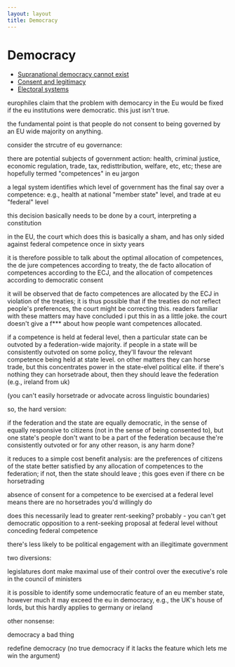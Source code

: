 ```yaml
---
layout: layout
title: Democracy
---
```


Democracy
=========

* [Supranational democracy cannot exist](suprademocracy.html)
* [Consent and legitimacy](consent-and-legitimacy.html)
* [Electoral systems](ep-electoral-system.html)

europhiles claim that the problem with democarcy in the Eu would be fixed if the eu institutions were democratic. this just isn't true.

the fundamental point is that people do not consent to being governed by
an EU wide majority on anything.

consider the strcutre of eu governance:

  there are potential subjects of government action: health, criminal justice, economic regulation, trade, tax, redisttribution, welfare, etc, etc; these are hopefully termed "competences" in eu jargon
  
  a legal system identifies which level of government has the final say over a competence: e.g., health at national "member state" level, and trade at eu "federal" level

  this decision basically needs to be done by a court, interpreting a constitution

  in the EU, the court which does this is basically a sham, and has only sided against federal competence once in sixty years

  it is therefore possible to talk about the optimal allocation of competences, the de jure competences according to treaty, the de facto allocation of competences according to the ECJ, and the allocation of competences according to democratic consent

  it will be observed that de facto competences are allocated by the ECJ in violation of the treaties; it is thus possible that if the treaties do not reflect people's preferences, the court might be correcting this. readers familiar with these matters may have concluded i put this in as a little joke. the court doesn't give a f*** about how people want competences allocated.


if a competence is held at federal level, then a particular state can be
outvoted by a federation-wide majority. if people in a state will be
consistently outvoted on some policy, they'll favour the relevant competence
being held at state level. on other matters they can horse trade, but this
concentrates power in the state-elvel political elite. if there's nothing
they can horsetrade about, then they should leave the federation (e.g., ireland from uk)

(you can't easily horsetrade or advocate across linguistic boundaries)

so, the hard version:

  if the federation and the state are equally democratic, in the sense of
  equally responsive to citizens (not in the sense of being consented to),
  but one state's people don't want to be a part of the federation because
  the're consistently outvoted or for any other reason, is any harm done?

  it reduces to a simple cost benefit analysis: are the preferences of
  citizens of the state better satisfied by any allocation of competences
  to the federation; if not, then the state should leave ;  this goes
  even if there cn be horsetrading

  absence of consent for a competence to be exercised at a federal level
  means there are no horsetrades you'd willingly do

  does this necessarily lead to greater rent-seeking? probably - you can't
  get democratic opposition to a rent-seeking proposal at federal level
  without conceding federal competence

  there's less likely to be political engagement with an illegitimate
  government


two diversions:

  legislatures dont make maximal use of their control over the executive's
  role in the council of ministers

  it is possible to identify some undemocratic feature of an eu member
  state, however much it may exceed the eu in democracy, e.g., the UK's
  house of lords, but this hardly applies to germany or ireland

other nonsense:

  democracy a bad thing

  redefine democracy (no true democracy if it lacks the feature which lets
  me win the argument)